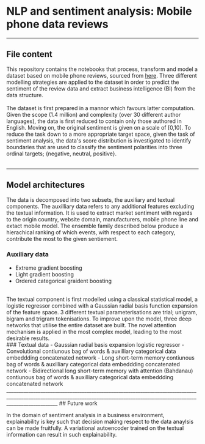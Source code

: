 # NLP and sentiment analysis: Mobile phone data reviews 
___________________________________________________________________________________________________________________________________________________________________________________
## File content
This repository contains the notebooks that process, transform and model a dataset based on mobile phone reviews, sourced from [here](https://www.kaggle.com/masaladata/14-million-cell-phone-reviews). Three different modelling strategies are applied to the dataset in order to predict the sentiment of the review data and extract business intelligence (BI) from the data structure. 
<br><br>
The dataset is first prepared in a mannor which favours latter computation. Given the scope (1.4 million) and complexity (over 30 different author languages), the data is first reduced to contain only those authored in English. Moving on, the original sentiment is given on a scale of [0,10]. To reduce the task down to a more appropriate target space,  given the task of sentiment analysis, the data's score distribution is investigated to identify boundaries that are used to classify the sentiment polarities into three ordinal targets; {negative, neutral, positive}.    
<br>
___________________________________________________________________________________________________________________________________________________________________________________
## Model architectures
The data is decomposed into two subsets, the auxiliary and textual components. The auxilliary data refers to any additional features excluding the textual information. It is used to extract market sentiment with regards to the origin country, website domain, manufacturers, mobile phone line and extact mobile model. The ensemble family described below produce a hierachical ranking of which events, with respect to each category, contribute the most to the given sentiement.
<br>
### Auxiliary data
- Extreme gradient boosting 
- Light gradient boosting
- Ordered categorical graident boosting
<br>
The textual component is first modelled using a classical statistical model, a logistic regressor combined with a Gaussian radial basis function expansion of the feature space. 3 different textual parameterisations are trial; unigram, bigram and trigram tokenisations. To improve upon the model, three deep networks that utilise the entire dataset are built. The novel attention mechanism is applied in the most complex model, leading to the most desirable results.
<br>
### Textual data
- Gaussian radial basis expansion logistic regressor
- Convolutional contiunous bag of words & auxilliary categorical data embeddding concatenated network
- Long short-term memory contiunous bag of words & auxilliary categorical data embeddding concatenated network
- Bidirectional long short-term memory with attention (Bahdanau) contiunous bag of words & auxilliary categorical data embeddding concatenated network
<br>
_________________________________________________________________________________________________________________________________________________________________________________
## Future work

In the domain of sentiment analysis in a business environment, explainability is key such that decision making respect to the data anaylsis can be made fruitfully. A variational autoencoder trained on the textual information can result in such explainability.
